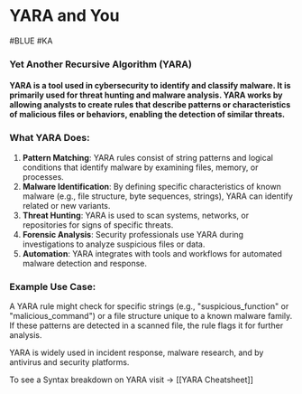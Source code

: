 # YARA and You 

#BLUE #KA 
### Yet Another Recursive Algorithm (YARA)
#### YARA is a tool used in cybersecurity to identify and classify malware. It is primarily used for threat hunting and malware analysis. YARA works by allowing analysts to create **rules** that describe patterns or characteristics of malicious files or behaviors, enabling the detection of similar threats.

### What YARA Does:

1. **Pattern Matching**: YARA rules consist of string patterns and logical conditions that identify malware by examining files, memory, or processes.
2. **Malware Identification**: By defining specific characteristics of known malware (e.g., file structure, byte sequences, strings), YARA can identify related or new variants.
3. **Threat Hunting**: YARA is used to scan systems, networks, or repositories for signs of specific threats.
4. **Forensic Analysis**: Security professionals use YARA during investigations to analyze suspicious files or data.
5. **Automation**: YARA integrates with tools and workflows for automated malware detection and response.

### Example Use Case:

A YARA rule might check for specific strings (e.g., "suspicious_function" or "malicious_command") or a file structure unique to a known malware family. If these patterns are detected in a scanned file, the rule flags it for further analysis.

YARA is widely used in incident response, malware research, and by antivirus and security platforms.

To see a Syntax breakdown on YARA visit -> [[YARA Cheatsheet]]